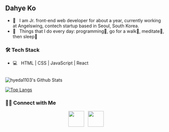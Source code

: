 <h2> Dahye Ko</h2>

- 🔭 &nbsp; I am Jr. front-end web developer for about a year, currently working at Angelswing, contech startup based in Seoul, South Korea.
- 🐫 &nbsp; Things that I do every day: programming🦭, go for a walk🐨, meditate🦝, then sleep🌚  

<h3>🛠 Tech Stack</h3>

- 💻 &nbsp; HTML | CSS | JavaScript | React

<br>

<img align="center" src="https://github-readme-stats.vercel.app/api?username=hyeda1103&include_all_commits=true&count_private=true&show_icons=true&line_height=20&title_color=7A7ADB&icon_color=2234AE&text_color=D3D3D3&bg_color=0,000000,130F40" alt="hyeda1103's Github Stats">

</br>

[![Top Langs](https://github-readme-stats.vercel.app/api/top-langs/?username=hyeda1103&layout=compact&text_color=daf7dc&bg_color=151515)](https://github.com/devSouvik/github-readme-stats)


<h3> 🤝🏻 Connect with Me </h3>

<p align="center">
&nbsp; <a href="https://www.linkedin.com/in/dahye-ko-1103/" target="_blank" rel="noopener noreferrer"><img src="https://img.icons8.com/plasticine/100/000000/linkedin.png" width="50" /></a>
&nbsp; <a href="mailto:dalgona92@gmail.com" target="_blank" rel="noopener noreferrer"><img src="https://img.icons8.com/plasticine/100/000000/gmail.png"  width="50" /></a>
</p>
